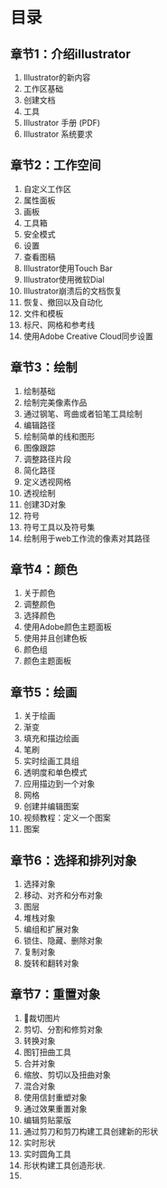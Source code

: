 # 目录

## 章节1：介绍illustrator
1. Illustrator的新内容
2. 工作区基础
3. 创建文档
4. 工具
5. Illustrator 手册 (PDF)
6. Illustrator 系统要求
   
## 章节2：工作空间
1. 自定义工作区
2. 属性面板
3. 画板
4. 工具箱
5. 安全模式
6. 设置
7. 查看图稿
8. Illustrator使用Touch Bar
9. Illustrator使用微软Dial
10. Illustrator崩溃后的文档恢复
11. 恢复、撤回以及自动化
12. 文件和模板
13. 标尺、网格和参考线
14. 使用Adobe Creative Cloud同步设置

## 章节3：绘制
1. 绘制基础
2. 绘制完美像素作品
3. 通过钢笔、弯曲或者铅笔工具绘制
4. 编辑路径
5. 绘制简单的线和图形
6. 图像跟踪
7. 调整路径片段
8. 简化路径
9. 定义透视网格
10. 透视绘制
11. 创建3D对象
12. 符号
13. 符号工具以及符号集
14. 绘制用于web工作流的像素对其路径

## 章节4：颜色
1. 关于颜色
2. 调整颜色
3. 选择颜色
4. 使用Adobe颜色主题面板
5. 使用并且创建色板
6. 颜色组
7. 颜色主题面板

## 章节5：绘画
1. 关于绘画
2. 渐变
3. 填充和描边绘画
4. 笔刷
5. 实时绘画工具组
6. 透明度和单色模式
7. 应用描边到一个对象
8. 网格
9. 创建并编辑图案
10. 视频教程：定义一个图案
11. 图案

## 章节6：选择和排列对象
1. 选择对象
2. 移动、对齐和分布对象
3. 图层
4. 堆栈对象
5. 编组和扩展对象
6. 锁住、隐藏、删除对象
7. 复制对象
8. 旋转和翻转对象

## 章节7：重置对象
1. 裁切图片
2. 剪切、分割和修剪对象
3. 转换对象
4. 图钉扭曲工具
5. 合并对象
6. 缩放、剪切以及扭曲对象
7. 混合对象
8. 使用信封重塑对象
9. 通过效果重置对象
10. 编辑剪贴蒙版
11. 通过剪刀和剪刀构建工具创建新的形状
12. 实时形状
13. 实时圆角工具
14. 形状构建工具创造形状.
15. 